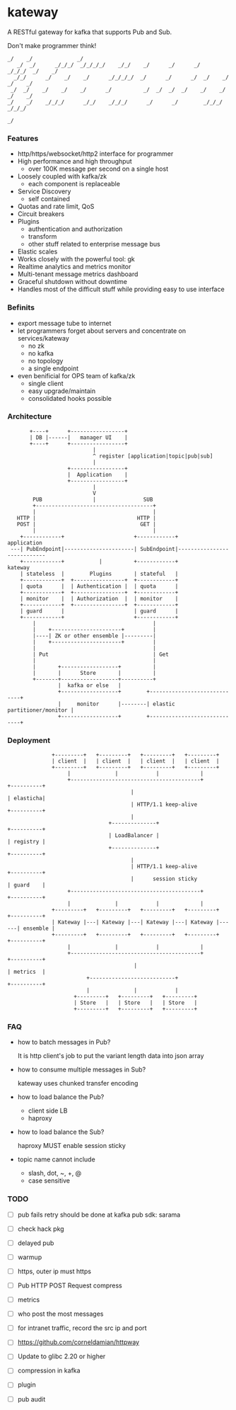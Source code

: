 # kateway

A RESTful gateway for kafka that supports Pub and Sub.

Don't make programmer think!

    _/    _/              _/
       _/  _/      _/_/_/  _/_/_/_/    _/_/    _/      _/      _/    _/_/_/  _/    _/
      _/_/      _/    _/    _/      _/_/_/_/  _/      _/      _/  _/    _/  _/    _/
     _/  _/    _/    _/    _/      _/          _/  _/  _/  _/    _/    _/  _/    _/
    _/    _/    _/_/_/      _/_/    _/_/_/      _/      _/        _/_/_/    _/_/_/
                                                                               _/

### Features

- http/https/websocket/http2 interface for programmer
- High performance and high throughput
  - over 100K message per second on a single host
- Loosely coupled with kafka/zk
  - each component is replaceable
- Service Discovery
  - self contained
- Quotas and rate limit, QoS
- Circuit breakers
- Plugins
  - authentication and authorization
  - transform
  - other stuff related to enterprise message bus
- Elastic scales
- Works closely with the powerful tool: gk
- Realtime analytics and metrics monitor
- Multi-tenant message metrics dashboard
- Graceful shutdown without downtime
- Handles most of the difficult stuff while providing easy to use interface

### Befinits

- export message tube to internet
- let programmers forget about servers and concentrate on services/kateway
  - no zk
  - no kafka
  - no topology
  - a single endpoint
- even benificial for OPS team of kafka/zk
  - single client
  - easy upgrade/maintain
  - consolidated hooks possible

### Architecture

           +----+      +-----------------+          
           | DB |------|   manager UI    |
           +----+      +-----------------+                                                  
                               |                                                           
                               ^ register [application|topic|pub|sub]                       
                               |                                                          
                       +-----------------+                                                 
                       |  Application    |                                                
                       +-----------------+                                               
                               |                                                        
                               V                                                       
            PUB                |               SUB                                    
            +-------------------------------------+                                  
            |                                     |                                         
       HTTP |                                HTTP |                                        
       POST |                                 GET |                                       
            |                                     |                                      
        +------------+                      +------------+                 application 
     ---| PubEndpoint|----------------------| SubEndpoint|---------------------------- 
        +------------+           |          +------------+                     kateway
        | stateless  |        Plugins       | stateful   |                           
        +------------+  +----------------+  +------------+                          
        | quota      |  | Authentication |  | quota      |                         
        +------------+  +----------------+  +------------+                          
        | monitor    |  | Authorization  |  | monitor    |                         
        +------------+  +----------------+  +------------+                        
        | guard      |                      | guard      |                       
        +------------+                      +------------+                      
            |                                     |    
            |    +----------------------+         |  
            |----| ZK or other ensemble |---------| 
            |    +----------------------+         |
            |                                     |    
            | Put                                 | Get
            |                                     |                     
            |       +------------------+          |     
            |       |      Store       |          |    
            +-------+------------------+----------+   
                    |  kafka or else   |
                    +------------------+        +-----------------------------+
                    |     monitor      |--------| elastic partitioner/monitor |
                    +------------------+        +-----------------------------+


### Deployment

                  +---------+   +---------+   +---------+   +---------+      
                  | client  |   | client  |   | client  |   | client  |     
                  +---------+   +---------+   +---------+   +---------+    
                       |              |            |             |
                       +-----------------------------------------+           +----------+
                                           |                                 | elasticha|
                                           | HTTP/1.1 keep-alive             +----------+
                                           |     
                                    +--------------+                         +----------+
                                    | LoadBalancer |                         | registry |
                                    +--------------+                         +----------+
                                           |
                                           | HTTP/1.1 keep-alive             +----------+
                                           |      session sticky             | guard    |
                       +-----------------------------------------+           +----------+
                       |              |            |             |      
                  +---------+   +---------+   +---------+   +---------+      +----------+
                  | Kateway |---| Kateway |---| Kateway |---| Kateway |------| ensemble |
                  +---------+   +---------+   +---------+   +---------+      +----------+
                       |              |            |             |
                       +-----------------------------------------+           +----------+
                                            |                                | metrics  |
                             +---------------------------+                   +----------+
                             |              |            |             
                         +---------+   +---------+   +---------+   
                         | Store   |   | Store   |   | Store   |
                         +---------+   +---------+   +---------+   

### FAQ

- how to batch messages in Pub?

  It is http client's job to put the variant length data into json array

- how to consume multiple messages in Sub?

  kateway uses chunked transfer encoding

- how to load balance the Pub?

  - client side LB
  - haproxy

- how to load balance the Sub?

  haproxy MUST enable session sticky

- topic name cannot include
  - slash, dot, ~, +, @
  - case sensitive

### TODO

- [ ] pub fails retry should be done at kafka pub sdk: sarama
- [ ] check hack pkg
- [ ] delayed pub
- [ ] warmup
- [ ] https, outer ip must https
- [ ] Pub HTTP POST Request compress
- [ ] metrics
- [ ] who post the most messages
- [ ] for intranet traffic, record the src ip and port
- [ ] https://github.com/corneldamian/httpway
- [ ] Update to glibc 2.20 or higher
- [ ] compression in kafka
- [ ] plugin
- [ ] pub audit

